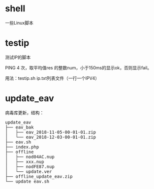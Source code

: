 # shell
一些Linux脚本
# testip
测试IP的脚本

PING 4 次，取平均值res 的整数num，小于150ms的显示ok，否则显示fail。

用法：testip.sh ip.txt列表文件（一行一个IPV4）

# update_eav
病毒库更新，结构：
<pre>
update_eav
├── eav_bak
│   ├── eav_2018-11-05-00-01-01.zip
│   └── eav_2018-12-03-00-01-01.zip
├── eav.sh
├── index.php
├── offline
│   ├── nod04AC.nup
│   ├── xxx.nup
│   ├── nodFE87.nup
│   └── update.ver
├── offline_update_eav.zip
└── update_eav.sh
</pre>
